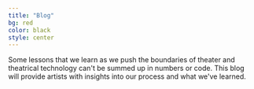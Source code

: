 ```yaml
---
title: "Blog"
bg: red
color: black
style: center
---
```


Some lessons that we learn as we push the boundaries of theater and theatrical technology can't be summed up in numbers or code.  This blog will provide artists with insights into our process and what we've learned.
